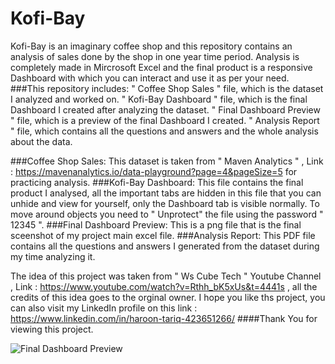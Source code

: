 # Kofi-Bay
Kofi-Bay is an imaginary coffee shop and this repository contains an analysis of sales done by the shop in one year time period. Analysis is completely made in Mircrosoft Excel and the final product is a responsive Dashboard with which you can interact and use it as per your need.
###This repository includes:
" Coffee Shop Sales " file, which is the dataset I analyzed and worked on.
" Kofi-Bay Dashboard " file, which is the final Dashboard I created after analyzing the dataset.
" Final Dashboard Preview " file, which is a preview of the final Dashboard I created.
" Analysis Report " file, which contains all the questions and answers and the whole analysis about the data.

###Coffee Shop Sales:
This dataset is taken from " Maven Analytics " , Link : https://mavenanalytics.io/data-playground?page=4&pageSize=5 for practicing analysis.
###Kofi-Bay Dashboard:
This file contains the final product I analysed, all the important tabs are hidden in this file that you can unhide and view for yourself, only the Dashboard tab is visible normally. To move around objects you need to " Unprotect" the file using the password " 12345 ".
###Final Dashboard Preview:
This is a png file that is the final sceenshot of my project main excel file.
###Analysis Report:
This PDF file contains all the questions and answers I generated from the dataset during my time analyzing it.

The idea of this project was taken from " Ws Cube Tech " Youtube Channel , Link : https://www.youtube.com/watch?v=Rthh_bK5xUs&t=4441s , all the credits of this idea goes to the orginal owner.
I hope you like ths project, you can also visit my LinkedIn profile on this link : https://www.linkedin.com/in/haroon-tariq-423651266/
####Thank You for viewing this project.

![Final Dashboard Preview](https://github.com/Myst047/Kofi-Bay/assets/102010580/b851b941-8bf6-42d1-91db-1ee8d0cbaa65)
